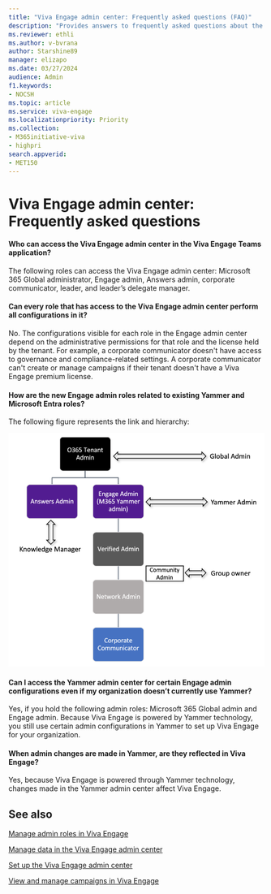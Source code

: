 ```yaml
---
title: "Viva Engage admin center: Frequently asked questions (FAQ)"
description: "Provides answers to frequently asked questions about the Viva Engage admin center."
ms.reviewer: ethli
ms.author: v-bvrana
author: Starshine89
manager: elizapo
ms.date: 03/27/2024
audience: Admin
f1.keywords:
- NOCSH
ms.topic: article
ms.service: viva-engage
ms.localizationpriority: Priority
ms.collection:  
- M365initiative-viva
- highpri
search.appverid:
- MET150
---
```


# Viva Engage admin center: Frequently asked questions

#### Who can access the Viva Engage admin center in the Viva Engage Teams application?

The following roles can access the Viva Engage admin center: Microsoft 365 Global administrator, Engage admin, Answers admin, corporate communicator, leader, and leader’s delegate manager.  

#### Can every role that has access to the Viva Engage admin center perform all configurations in it?

No. The configurations visible for each role in the Engage admin center depend on the administrative permissions for that role and the license held by the tenant. For example, a corporate communicator doesn't have access to governance and compliance-related settings. A corporate communicator can't create or manage campaigns if their tenant doesn't have a Viva Engage premium license.  

#### How are the new Engage admin roles related to existing Yammer and Microsoft Entra roles?

The following figure represents the link and hierarchy:

[![Chart shows the hierarchy of connections between existing Yammer and Microsoft Entra ID.](/viva/media/engage/admin/herarchy-admin.png)](/viva/media/engage/admin/herarchy-admin.png#lightbox)

#### Can I access the Yammer admin center for certain Engage admin configurations even if my organization doesn’t currently use Yammer?

Yes, if you hold the following admin roles: Microsoft 365 Global admin and Engage admin. Because Viva Engage is powered by Yammer technology, you still use certain admin configurations in Yammer to set up Viva Engage for your organization.

#### When admin changes are made in Yammer, are they reflected in Viva Engage?

Yes, because Viva Engage is powered through Yammer technology, changes made in the Yammer admin center affect Viva Engage.  

## See also

[Manage admin roles in Viva Engage](/Viva/engage/eac-key-admin-roles-permissions)

[Manage data in the Viva Engage admin center](/Viva/engage/eac-as-manage-data)

[Set up the Viva Engage admin center](/Viva/engage/eac-get-started)

[View and manage campaigns in Viva Engage](/Viva/engage/campaigns)
